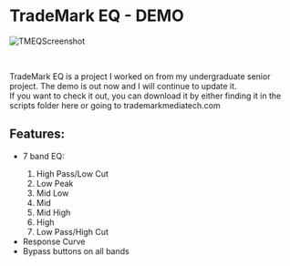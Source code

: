 <h1>TradeMark EQ - DEMO</h1>

![TMEQScreenshot](https://github.com/TrinityMata/TradeMarkEQ/assets/135169988/2ba0d8dd-b773-45ae-ab1c-60daa16ab143)

<br>
<p>
  TradeMark EQ is a project I worked on from my undergraduate senior project. The demo is out now and I will continue to update it. <br>
  If you want to check it out, you can download it by either finding it in the scripts folder here or going to trademarkmediatech.com
</p>

<h2>Features:</h2>
<ul>
  <li>7 band EQ:</li>
  <ol>
    <li>High Pass/Low Cut</li>
    <li>Low Peak</li>
    <li>Mid Low</li>
    <li>Mid</li>
    <li>Mid High</li>
    <li>High</li>
    <li>Low Pass/High Cut</li>
  </ol>
  <li>Response Curve</li>
  <li>Bypass buttons on all bands</li>
</ul>
